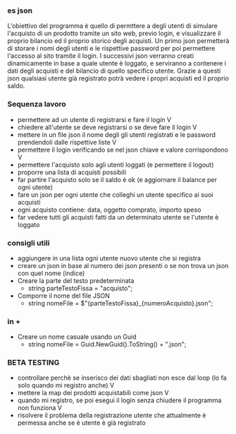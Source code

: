 ### es json

L'obiettivo del programma è quello di permttere a degli utenti di simulare l'acquisto di un prodotto tramite un sito web, previo login, e visualizzare il proprio bilancio ed il proprio storico degli acquisti.
Un primo json permetterà di storare i nomi degli utenti e le rispettive password per poi permettere l'accesso al sito tramite il login.
I successivi json verranno creati dinamicamente in base a quale utente è loggato, e serviranno a contenere i dati degli acquisti e del bilancio di quello specifico utente. Grazie a questi json qualsiasi utente già registrato potrà vedere i propri acquisti ed il proprio saldo.


### Sequenza lavoro
- permettere ad un utente di registrarsi e fare il login    V 
- chiedere all'utente se deve registrarsi o se deve fare il login    V
- mettere in un file json il nome degli gli utenti registrati e le password prendendoli dalle rispettive liste   V
- permettere il login verificando se nel json chiave e valore corrispondono V
- permettere l'acquisto solo agli utenti loggati (e permettere il logout)
- proporre una lista di acquisti possibili
- far partire l'acquisto solo se il saldo è ok (e aggiornare il balance per ogni utente)
- fare un json per ogni utente che colleghi un utente specifico ai suoi acquisti
- ogni acquisto contiene: data, oggetto comprato, importo speso
- far vedere tutti gli acquisti fatti da un determinato utente se l'utente è loggato




### consigli utili
- aggiungere in una lista ogni utente nuovo utente che si registra
- creare un json in base al numero dei json presenti o se non trova un json con quel nome (indice)
-  Creare la parte del testo predeterminata
    -  string parteTestoFissa = "acquisto";
- Comporre il nome del file JSON
    -  string nomeFile = $"{parteTestoFissa}_{numeroAcquisto}.json";



### in +
-  Creare un nome casuale usando un Guid
    - string nomeFile = Guid.NewGuid().ToString() + ".json";


### BETA TESTING

- controllare perchè se inserisco dei dati sbagliati non esce dal loop (lo fa solo quando mi registro anche) V
- mettere la map dei prodotti acquistabili come json   V
- quando mi registro, se poi esegui il login senza chiudere il programma non funziona    V
- risolvere il problema della registrazione utente che attualmente è permessa anche se è utente è già registrato 